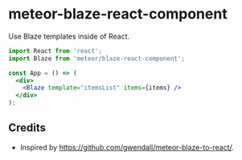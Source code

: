 # meteor-blaze-react-component

Use Blaze templates inside of React.

```jsx
import React from 'react';
import Blaze from 'meteor/blaze-react-component';

const App = () => (
  <div>
    <Blaze template="itemsList" items={items} />
  </div>
);
```

## Credits

* Inspired by https://github.com/gwendall/meteor-blaze-to-react/.
